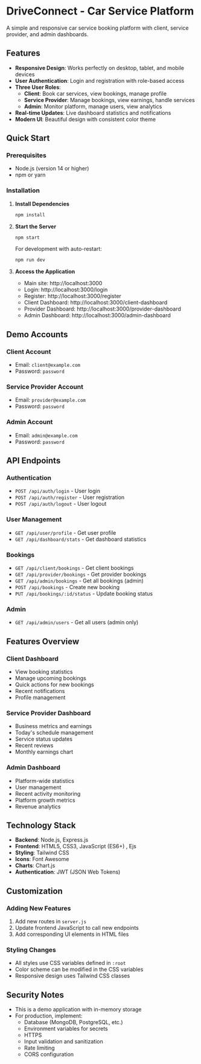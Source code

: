 # DriveConnect - Car Service Platform

A simple and responsive car service booking platform with client, service provider, and admin dashboards.

## Features

- **Responsive Design**: Works perfectly on desktop, tablet, and mobile devices
- **User Authentication**: Login and registration with role-based access
- **Three User Roles**:
  - **Client**: Book car services, view bookings, manage profile
  - **Service Provider**: Manage bookings, view earnings, handle services
  - **Admin**: Monitor platform, manage users, view analytics
- **Real-time Updates**: Live dashboard statistics and notifications
- **Modern UI**: Beautiful design with consistent color theme

## Quick Start

### Prerequisites
- Node.js (version 14 or higher)
- npm or yarn

### Installation

1. **Install Dependencies**
   ```bash
   npm install
   ```

2. **Start the Server**
   ```bash
   npm start
   ```
   
   For development with auto-restart:
   ```bash
   npm run dev
   ```

3. **Access the Application**
   - Main site: http://localhost:3000
   - Login: http://localhost:3000/login
   - Register: http://localhost:3000/register
   - Client Dashboard: http://localhost:3000/client-dashboard
   - Provider Dashboard: http://localhost:3000/provider-dashboard
   - Admin Dashboard: http://localhost:3000/admin-dashboard

## Demo Accounts

### Client Account
- Email: `client@example.com`
- Password: `password`

### Service Provider Account
- Email: `provider@example.com`
- Password: `password`

### Admin Account
- Email: `admin@example.com`
- Password: `password`

## API Endpoints

### Authentication
- `POST /api/auth/login` - User login
- `POST /api/auth/register` - User registration
- `POST /api/auth/logout` - User logout

### User Management
- `GET /api/user/profile` - Get user profile
- `GET /api/dashboard/stats` - Get dashboard statistics

### Bookings
- `GET /api/client/bookings` - Get client bookings
- `GET /api/provider/bookings` - Get provider bookings
- `GET /api/admin/bookings` - Get all bookings (admin)
- `POST /api/bookings` - Create new booking
- `PUT /api/bookings/:id/status` - Update booking status

### Admin
- `GET /api/admin/users` - Get all users (admin only)



## Features Overview

### Client Dashboard
- View booking statistics
- Manage upcoming bookings
- Quick actions for new bookings
- Recent notifications
- Profile management

### Service Provider Dashboard
- Business metrics and earnings
- Today's schedule management
- Service status updates
- Recent reviews
- Monthly earnings chart

### Admin Dashboard
- Platform-wide statistics
- User management
- Recent activity monitoring
- Platform growth metrics
- Revenue analytics

## Technology Stack

- **Backend**: Node.js, Express.js
- **Frontend**: HTML5, CSS3, JavaScript (ES6+) , Ejs
- **Styling**: Tailwind CSS
- **Icons**: Font Awesome
- **Charts**: Chart.js
- **Authentication**: JWT (JSON Web Tokens)

## Customization

### Adding New Features
1. Add new routes in `server.js`
2. Update frontend JavaScript to call new endpoints
3. Add corresponding UI elements in HTML files

### Styling Changes
- All styles use CSS variables defined in `:root`
- Color scheme can be modified in the CSS variables
- Responsive design uses Tailwind CSS classes

## Security Notes

- This is a demo application with in-memory storage
- For production, implement:
  - Database (MongoDB, PostgreSQL, etc.)
  - Environment variables for secrets
  - HTTPS
  - Input validation and sanitization
  - Rate limiting
  - CORS configuration

